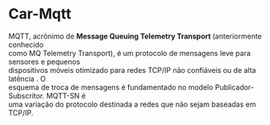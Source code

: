 # Car-Mqtt

  MQTT, acrônimo de <b>Message Queuing Telemetry Transport </b> (anteriormente conhecido  <br>
como MQ Telemetry Transport), é um protocolo de mensagens leve para sensores e pequenos <br>
dispositivos móveis otimizado para redes TCP/IP não confiáveis ou de alta latência . O <br>
esquema de troca de mensagens é fundamentado no modelo Publicador-Subscritor. MQTT-SN é <br>
uma variação do protocolo destinada a redes que não sejam baseadas em TCP/IP. <br>
